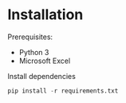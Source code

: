 # Installation

Prerequisites:
- Python 3
- Microsoft Excel

Install dependencies
```python
pip install -r requirements.txt
```